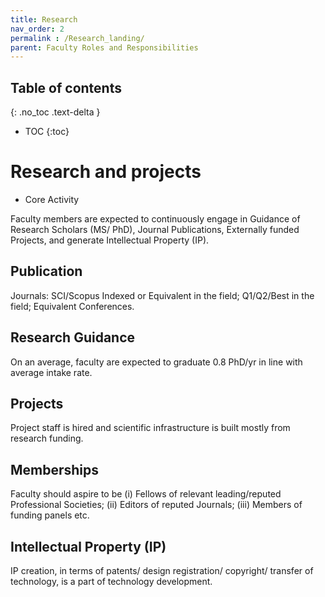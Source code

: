 ```yaml
---
title: Research
nav_order: 2
permalink : /Research_landing/
parent: Faculty Roles and Responsibilities
---
```


## Table of contents
{: .no_toc .text-delta } 
* TOC
{:toc}

# Research and projects

* Core Activity

Faculty members are expected to continuously engage in Guidance of Research Scholars (MS/ PhD), Journal Publications, Externally funded Projects, and generate Intellectual Property (IP). 

## Publication
Journals: SCI/Scopus Indexed or Equivalent in the field; Q1/Q2/Best in the field; Equivalent Conferences. 

## Research Guidance
On an average, faculty are expected to graduate 0.8 PhD/yr in line with average intake rate.

## Projects
Project staff is hired and scientific infrastructure is built mostly from research funding. 

## Memberships
Faculty should aspire to be  (i) Fellows of relevant leading/reputed  Professional Societies; (ii) Editors of reputed Journals; (iii) Members of funding panels etc.

## Intellectual Property (IP)
IP creation, in terms of patents/ design registration/ copyright/ transfer of technology, is a part of technology development.

